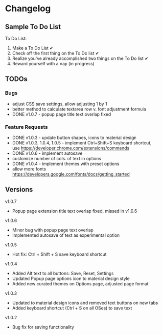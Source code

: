 # Changelog

## Sample To Do List

To Do List:
1. Make a To Do List ✔
2. Check off the first thing on the To Do list ✔
3. Realize you've already accomplished two things on the To Do list ✔
4. Reward yourself with a nap (in progress)

## TODOs

### Bugs
- adjust CSS save settings, allow adjusting 1 by 1
- better method to calculate textarea row v. font adjustment formula
- DONE v1.0.7 - popup page title text overlap fixed

### Feature Requests
- DONE v1.0.3 - update button shapes, icons to material design
- DONE v1.0.3, 1.0.4, 1.0.5 - implement Ctrl+Shift+S keyboard shortcut, use https://developer.chrome.com/extensions/commands
- DONE v1.0.6 - implement autosave
- customize number of cols. of text in options
- DONE v1.0.4 - implement themes with preset options
- allow more fonts https://developers.google.com/fonts/docs/getting_started


## Versions

v1.0.7
- Popup page extension title text overlap fixed, missed in v1.0.6

v1.0.6
- Minor bug with popup page text overlap
- Implemented autosave of text as experimental option

v1.0.5
- Hot fix: Ctrl + Shift + S save keyboard shortcut

v1.0.4
- Added Alt text to all buttons: Save, Reset, Settings
- Updated Popup page options icon to material design style
- Added new curated themes on Options page, adjusted page format

v1.0.3
- Updated to material design icons and removed text buttons on new tabs
- Added keyboard shortcut (Ctrl + S on all OSes) to save text

v1.0.2
- Bug fix for saving functionality


